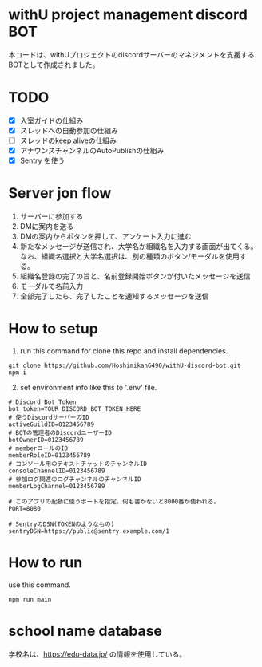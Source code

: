 # withU project management discord BOT
本コードは、withUプロジェクトのdiscordサーバーのマネジメントを支援するBOTとして作成されました。

# TODO
- [x] 入室ガイドの仕組み
- [x] スレッドへの自動参加の仕組み
- [ ] スレッドのkeep aliveの仕組み
- [x] アナウンスチャンネルのAutoPublishの仕組み
- [x] Sentry を使う

# Server jon flow
1. サーバーに参加する
2. DMに案内を送る
3. DMの案内からボタンを押して、アンケート入力に進む
4. 新たなメッセージが送信され、大学名か組織名を入力する画面が出てくる。  
なお、組織名選択と大学名選択は、別の種類のボタン/モーダルを使用する。
5. 組織名登録の完了の旨と、名前登録開始ボタンが付いたメッセージを送信
6. モーダルで名前入力
7. 全部完了したら、完了したことを通知するメッセージを送信

# How to setup
1. run this command for clone this repo and install dependencies.
```
git clone https://github.com/Hoshimikan6490/withU-discord-bot.git
npm i
```
2. set environment info like this to '.env' file.
```
# Discord Bot Token
bot_token=YOUR_DISCORD_BOT_TOKEN_HERE
# 使うDiscordサーバーのID
activeGuildID=0123456789
# BOTの管理者のDiscordユーザーID
botOwnerID=0123456789
# memberロールのID
memberRoleID=0123456789
# コンソール用のテキストチャットのチャンネルID
consoleChannelID=0123456789
# 参加ログ関連のログチャンネルのチャンネルID
memberLogChannel=0123456789

# このアプリの起動に使うポートを指定。何も書かないと8000番が使われる。
PORT=8080

# SentryのDSN(TOKENのようなもの)
sentryDSN=https://public@sentry.example.com/1
```

# How to run
use this command.
```
npm run main
```

# school name database
学校名は、https://edu-data.jp/ の情報を使用している。 